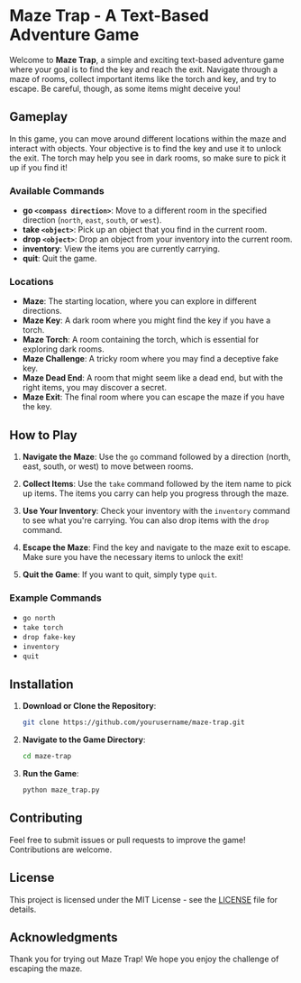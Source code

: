 # Maze Trap - A Text-Based Adventure Game

Welcome to **Maze Trap**, a simple and exciting text-based adventure game where your goal is to find the key and reach the exit. Navigate through a maze of rooms, collect important items like the torch and key, and try to escape. Be careful, though, as some items might deceive you!

## Gameplay

In this game, you can move around different locations within the maze and interact with objects. Your objective is to find the key and use it to unlock the exit. The torch may help you see in dark rooms, so make sure to pick it up if you find it!

### Available Commands

- **go `<compass direction>`**: Move to a different room in the specified direction (`north`, `east`, `south`, or `west`).
- **take `<object>`**: Pick up an object that you find in the current room.
- **drop `<object>`**: Drop an object from your inventory into the current room.
- **inventory**: View the items you are currently carrying.
- **quit**: Quit the game.

### Locations

- **Maze**: The starting location, where you can explore in different directions.
- **Maze Key**: A dark room where you might find the key if you have a torch.
- **Maze Torch**: A room containing the torch, which is essential for exploring dark rooms.
- **Maze Challenge**: A tricky room where you may find a deceptive fake key.
- **Maze Dead End**: A room that might seem like a dead end, but with the right items, you may discover a secret.
- **Maze Exit**: The final room where you can escape the maze if you have the key.

## How to Play

1. **Navigate the Maze**: Use the `go` command followed by a direction (north, east, south, or west) to move between rooms.

2. **Collect Items**: Use the `take` command followed by the item name to pick up items. The items you carry can help you progress through the maze.

3. **Use Your Inventory**: Check your inventory with the `inventory` command to see what you're carrying. You can also drop items with the `drop` command.

4. **Escape the Maze**: Find the key and navigate to the maze exit to escape. Make sure you have the necessary items to unlock the exit!

5. **Quit the Game**: If you want to quit, simply type `quit`.

### Example Commands

- `go north`
- `take torch`
- `drop fake-key`
- `inventory`
- `quit`

## Installation

1. **Download or Clone the Repository**:
    ```bash
    git clone https://github.com/yourusername/maze-trap.git
    ```

2. **Navigate to the Game Directory**:
    ```bash
    cd maze-trap
    ```

3. **Run the Game**:
    ```bash
    python maze_trap.py
    ```

## Contributing

Feel free to submit issues or pull requests to improve the game! Contributions are welcome.

## License

This project is licensed under the MIT License - see the [LICENSE](LICENSE) file for details.

## Acknowledgments

Thank you for trying out Maze Trap! We hope you enjoy the challenge of escaping the maze.
